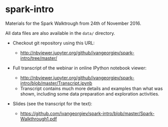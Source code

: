 # spark-intro

Materials for the Spark Walktrough from 24th of November 2016.

All data files are also available in the `data/` directory.

- Checkout git repository using this URL: 
  - http://nbviewer.jupyter.org/github/ivangeorgiev/spark-intro/tree/master/

- Full transcript of the webinar in online IPython notebook viewer:
  - http://nbviewer.jupyter.org/github/ivangeorgiev/spark-intro/blob/master/Transcript.ipynb
  - Transcript contains much more details and examples than what was shown, including some data preparation and exploration activities.

- Slides (see the transcript for the text):  
  - https://github.com/ivangeorgiev/spark-intro/blob/master/Spark-Walkthrough1.pdf

